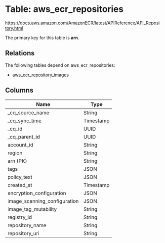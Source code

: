 # Table: aws_ecr_repositories

https://docs.aws.amazon.com/AmazonECR/latest/APIReference/API_Repository.html

The primary key for this table is **arn**.

## Relations
The following tables depend on aws_ecr_repositories:
  - [aws_ecr_repository_images](aws_ecr_repository_images.md)

## Columns
| Name          | Type          |
| ------------- | ------------- |
|_cq_source_name|String|
|_cq_sync_time|Timestamp|
|_cq_id|UUID|
|_cq_parent_id|UUID|
|account_id|String|
|region|String|
|arn (PK)|String|
|tags|JSON|
|policy_text|JSON|
|created_at|Timestamp|
|encryption_configuration|JSON|
|image_scanning_configuration|JSON|
|image_tag_mutability|String|
|registry_id|String|
|repository_name|String|
|repository_uri|String|